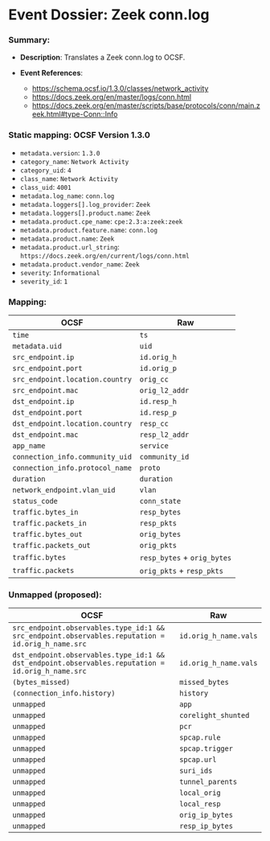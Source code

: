 # Event Dossier: Zeek conn.log
### Summary:
- **Description**: Translates a Zeek conn.log to OCSF. 

- **Event References**:
  - https://schema.ocsf.io/1.3.0/classes/network_activity
  - https://docs.zeek.org/en/master/logs/conn.html
  - https://docs.zeek.org/en/master/scripts/base/protocols/conn/main.zeek.html#type-Conn::Info
 
 ### Static mapping: OCSF Version 1.3.0
 - `metadata.version`: `1.3.0`
 - `category_name`: `Network Activity`
 - `category_uid`: `4`
 - `class_name`: `Network Activity`
 - `class_uid`: `4001`
 - `metadata.log_name`: `conn.log`
 - `metadata.loggers[].log_provider`: `Zeek`
 - `metadata.loggers[].product.name`: `Zeek`
 - `metadata.product.cpe_name`: `cpe:2.3:a:zeek:zeek`
 - `metadata.product.feature.name`: `conn.log`
 - `metadata.product.name`: `Zeek`
 - `metadata.product.url_string`: `https://docs.zeek.org/en/current/logs/conn.html`
 - `metadata.product.vendor_name`: `Zeek`
 - `severity`: `Informational`
 - `severity_id`: `1`

 ### Mapping:

| OCSF                          | Raw           |
| ----------------------------- | --------------|
|`time`                         |`ts`           |
|`metadata.uid`                 |`uid`          |
|`src_endpoint.ip`              |`id.orig_h`    |
|`src_endpoint.port`            |`id.orig_p`    |
|`src_endpoint.location.country`|`orig_cc`      |
|`src_endpoint.mac`             |`orig_l2_addr` |
|`dst_endpoint.ip`              |`id.resp_h`    |
|`dst_endpoint.port`            |`id.resp_p`    |
|`dst_endpoint.location.country`|`resp_cc`      |
|`dst_endpoint.mac`             |`resp_l2_addr` |
|`app_name`                     |`service`      |
|`connection_info.community_uid`|`community_id` |
|`connection_info.protocol_name`|`proto`        |
|`duration`                     |`duration`     |
|`network_endpoint.vlan_uid`    |`vlan`         |
|`status_code`                  |`conn_state`   |
|`traffic.bytes_in`             |`resp_bytes`   |
|`traffic.packets_in`           |`resp_pkts`    |
|`traffic.bytes_out`            |`orig_bytes`   |
|`traffic.packets_out`          |`orig_pkts`    |
|`traffic.bytes`                |`resp_bytes` + `orig_bytes` |
|`traffic.packets`              |`orig_pkts` + `resp_pkts`   |

 ### Unmapped (proposed):

| OCSF                 | Raw             |
| ---------------------| ----------------| 
|`src_endpoint.observables.type_id:1 && src_endpoint.observables.reputation = id.orig_h_name.src` |`id.orig_h_name.vals` |
|`dst_endpoint.observables.type_id:1 && dst_endpoint.observables.reputation = id.orig_h_name.src` |`id.orig_h_name.vals` |
|`(bytes_missed)`        |`missed_bytes` |
|`(connection_info.history)`  |`history`      |
|`unmapped`                   |`app`          |
|`unmapped`                   |`corelight_shunted`   |
|`unmapped`                   |`pcr`          |
|`unmapped`                   |`spcap.rule`   |
|`unmapped`                   |`spcap.trigger`|
|`unmapped`                   |`spcap.url`    |
|`unmapped`                   |`suri_ids`     |
|`unmapped`                   |`tunnel_parents`|
|`unmapped`                   |`local_orig`   |
|`unmapped`                   |`local_resp`   |
|`unmapped`                   |`orig_ip_bytes`|
|`unmapped`                   |`resp_ip_bytes`|
